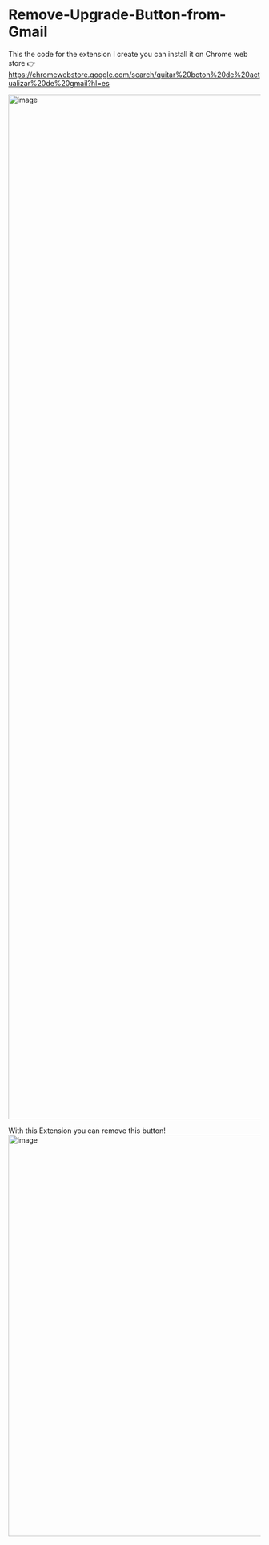# Remove-Upgrade-Button-from-Gmail
This the code for the extension I create you can install it on Chrome web store 👉 https://chromewebstore.google.com/search/quitar%20boton%20de%20actualizar%20de%20gmail?hl=es


<img width="3840" height="2042" alt="image" src="https://github.com/user-attachments/assets/4bcef985-429e-4a19-bdc8-6381f648c74a" />

With this Extension you can remove this button!
<img width="1280" height="800" alt="image" src="https://github.com/user-attachments/assets/93e7b3ef-eccc-4761-bbae-7e768a1ee418" />

